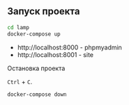 ## Запуск проекта

```bash
cd lamp
docker-compose up
```

- http://localhost:8000 - phpmyadmin
- http://localhost:8001 - site

Остановка проекта

`Ctrl` + `C`.

```bash
docker-compose down
```
